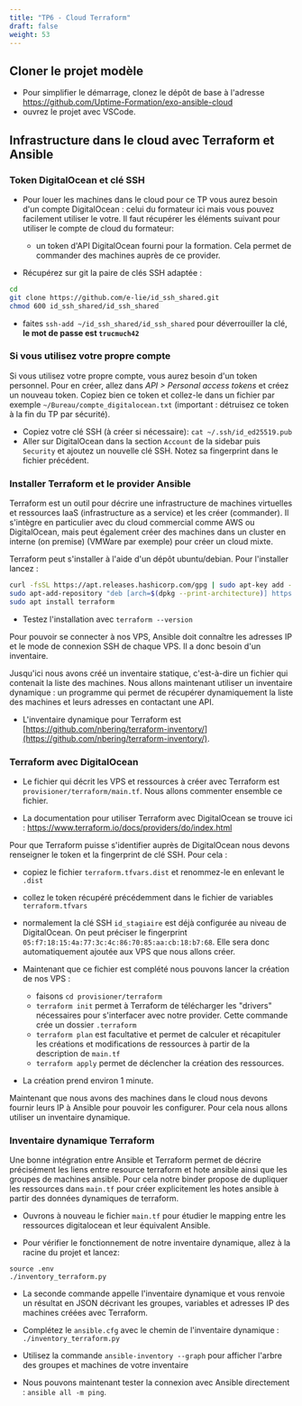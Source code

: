 ```yaml
---
title: "TP6 - Cloud Terraform" 
draft: false
weight: 53
---
```


## Cloner le projet modèle

- Pour simplifier le démarrage, clonez le dépôt de base à l'adresse <https://github.com/Uptime-Formation/exo-ansible-cloud>
- ouvrez le projet avec VSCode.

## Infrastructure dans le cloud avec Terraform et Ansible

### Token DigitalOcean et clé SSH

- Pour louer les machines dans le cloud pour ce TP vous aurez besoin d'un compte DigitalOcean : celui du formateur ici mais vous pouvez facilement utiliser le votre. Il faut récupérer les éléments suivant pour utiliser le compte de cloud du formateur:
  - un token d'API DigitalOcean fourni pour la formation. Cela permet de commander des machines auprès de ce provider.

- Récupérez sur git la paire de clés SSH adaptée : 
```bash
cd
git clone https://github.com/e-lie/id_ssh_shared.git
chmod 600 id_ssh_shared/id_ssh_shared
```

- faites `ssh-add ~/id_ssh_shared/id_ssh_shared` pour déverrouiller la clé, **le mot de passe est `trucmuch42`**

### Si vous utilisez votre propre compte
Si vous utilisez votre propre compte, vous aurez besoin d'un token personnel. Pour en créer, allez dans *API > Personal access tokens* et créez un nouveau token. Copiez bien ce token et collez-le dans un fichier par exemple `~/Bureau/compte_digitalocean.txt` (important : détruisez ce token à la fin du TP par sécurité).

- Copiez votre clé SSH (à créer si nécessaire): `cat ~/.ssh/id_ed25519.pub`
- Aller sur DigitalOcean dans la section `Account` de la sidebar puis `Security` et ajoutez un nouvelle clé SSH. Notez sa fingerprint dans le fichier précédent.

### Installer Terraform et le provider Ansible

Terraform est un outil pour décrire une infrastructure de machines virtuelles et ressources IaaS (infrastructure as a service) et les créer (commander). Il s'intègre en particulier avec du cloud commercial comme AWS ou DigitalOcean, mais peut également créer des machines dans un cluster en interne (on premise) (VMWare par exemple) pour créer un cloud mixte.

Terraform peut s'installer à l'aide d'un dépôt ubuntu/debian. Pour l'installer lancez :

```bash
curl -fsSL https://apt.releases.hashicorp.com/gpg | sudo apt-key add -
sudo apt-add-repository "deb [arch=$(dpkg --print-architecture)] https://apt.releases.hashicorp.com $(lsb_release -cs) main"
sudo apt install terraform
```

- Testez l'installation avec `terraform --version`

Pour pouvoir se connecter à nos VPS, Ansible doit connaître les adresses IP et le mode de connexion SSH de chaque VPS. Il a donc besoin d'un inventaire.

Jusqu'ici nous avons créé un inventaire statique, c'est-à-dire un fichier qui contenait la liste des machines. Nous allons maintenant utiliser un inventaire dynamique : un programme qui permet de récupérer dynamiquement la liste des machines et leurs adresses en contactant une API.

- L'inventaire dynamique pour Terraform est [https://github.com/nbering/terraform-inventory/](https://github.com/nbering/terraform-inventory/).

### Terraform avec DigitalOcean

- Le fichier qui décrit les VPS et ressources à créer avec Terraform est `provisioner/terraform/main.tf`. Nous allons commenter ensemble ce fichier.

- La documentation pour utiliser Terraform avec DigitalOcean se trouve ici : <https://www.terraform.io/docs/providers/do/index.html>

Pour que Terraform puisse s'identifier auprès de DigitalOcean nous devons renseigner le token et la fingerprint de clé SSH. Pour cela :

- copiez le fichier `terraform.tfvars.dist` et renommez-le en enlevant le `.dist`
- collez le token récupéré précédemment dans le fichier de variables `terraform.tfvars`
- normalement la clé SSH `id_stagiaire` est déjà configurée au niveau de DigitalOcean.
On peut préciser le fingerprint `05:f7:18:15:4a:77:3c:4c:86:70:85:aa:cb:18:b7:68`. Elle sera donc automatiquement ajoutée aux VPS que nous allons créer.

- Maintenant que ce fichier est complété nous pouvons lancer la création de nos VPS :
  - faisons `cd provisioner/terraform`
  - `terraform init` permet à Terraform de télécharger les "drivers" nécessaires pour s'interfacer avec notre provider. Cette commande crée un dossier `.terraform`
  - `terraform plan` est facultative et permet de calculer et récapituler les créations et modifications de ressources à partir de la description de `main.tf`
  - `terraform apply` permet de déclencher la création des ressources.

- La création prend environ 1 minute.

Maintenant que nous avons des machines dans le cloud nous devons fournir leurs IP à Ansible pour pouvoir les configurer. Pour cela nous allons utiliser un inventaire dynamique.

### Inventaire dynamique Terraform

Une bonne intégration entre Ansible et Terraform permet de décrire précisément les liens entre resource terraform et hote ansible ainsi que les groupes de machines ansible. Pour cela notre binder propose de dupliquer les ressources dans `main.tf` pour créer explicitement les hotes ansible à partir des données dynamiques de terraform.

- Ouvrons à nouveau le fichier `main.tf` pour étudier le mapping entre les ressources digitalocean et leur équivalent Ansible.

- Pour vérifier le fonctionnement de notre inventaire dynamique, allez à la racine du projet et lancez:

```
source .env
./inventory_terraform.py
```

- La seconde commande appelle l'inventaire dynamique et vous renvoie un résultat en JSON décrivant les groupes, variables et adresses IP des machines créées avec Terraform.

- Complétez le `ansible.cfg` avec le chemin de l'inventaire dynamique : `./inventory_terraform.py`

- Utilisez la commande `ansible-inventory --graph` pour afficher l'arbre des groupes et machines de votre inventaire

- Nous pouvons maintenant tester la connexion avec Ansible directement : `ansible all -m ping`.
